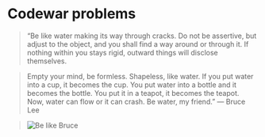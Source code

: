 # Codewar problems

> “Be like water making its way through cracks. Do not be assertive, but adjust to the object,
and you shall find a way around or through it. If nothing within you stays rigid,
outward things will disclose themselves.

> Empty your mind, be formless. Shapeless, like water. If you put water into a cup,
it becomes the cup. You put water into a bottle and it becomes the bottle. You put it in a teapot,
it becomes the teapot. Now, water can flow or it can crash. Be water, my friend.” ― Bruce Lee 

> ![Be like Bruce](https://images.gr-assets.com/authors/1454507945p4/32579.jpg)

